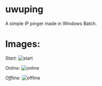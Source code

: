 # uwuping
A simple IP pinger made in Windows Batch. 

# Images:
*Start:*
![start](https://scontent-ams4-1.cdninstagram.com/v/t51.2885-15/e15/133919237_221622556185616_6872428972823858654_n.jpg?_nc_ht=scontent-ams4-1.cdninstagram.com&_nc_cat=104&_nc_ohc=TgI86_WBdO8AX9ZbOgH&tp=1&oh=2e840766805960f9fa457785a81be07f&oe=60154546&ig_cache_key=MjQ3NTY4MTM3MjcwNTg3MzMwNA%3D%3D.2)

*Online:*
![online](https://scontent-ams4-1.cdninstagram.com/v/t51.2885-15/e15/133684823_327437618337996_502845620776255463_n.jpg?_nc_ht=scontent-ams4-1.cdninstagram.com&_nc_cat=100&_nc_ohc=kXrEN_InWg8AX8v3gOm&tp=1&oh=4984cfd6f23b49c6d8c02a38ee4a4526&oe=6016FDAF&ig_cache_key=MjQ3NTY4MzYyODk3MjgxMzQ0MA%3D%3D.2)

*Offline:*
![offline](https://scontent-amt2-1.cdninstagram.com/v/t51.2885-15/e15/133725817_3194257090678081_1819769761785723151_n.jpg?_nc_ht=scontent-amt2-1.cdninstagram.com&_nc_cat=101&_nc_ohc=8H6Kb3oCVVcAX_DtY52&tp=1&oh=d8f9f9f9f0d74bba8b862e5c96cd4542&oe=60147C56&ig_cache_key=MjQ3NTY4MzA4MDc2MDUwODY4OQ%3D%3D.2)
